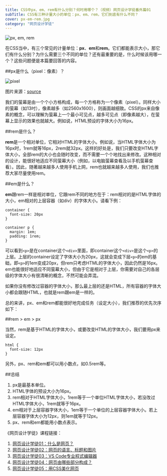 ```yaml
---
title: CSS中px、em、rem有什么分别？何时用哪个？（视频）网页设计学徒番外篇01
subTitle: CSS有三种计量大小的单位：px、em、rem，它们到底有什么不同？
cover: px-em-rem.jpg
category: "网页设计学徒"
---
```


![px, em, rem](/px-em-rem.jpg)

在CSS当中，有三个常见的计量单位：**px**、**em**和**rem**。它们都能表示大小，那它们有什么分别？为什么需要三个不同的单位？还有最重要的是，什么时候该用哪一个？这些问题便是本篇要回答的内容。

##px是什么（pixel：像素）？

![pixel](/pixel.gif)

图片来源：[source](http://friendship-bracelets.net/a28799)

我们的萤幕是由一个个小方格构成，每一个方格称为一个像素（pixel）。同样大小的萤幕（如13吋），像素越多（如2560x1600），则画面越细致。CSS的px来自像素的概念，可以理解为萤幕上一个最小可见点，越多可见点（即像素越大），在萤幕上显示的效果也就越大。例如说，HTML预设的字体大小为16px。

##rem是什么？

**rem**是一个相对单位，它相对HTML的字体大小。例如说，当HTML字体大小为16px时，1rem就等16px，2rem就32px。这样的好处是，我们只要改变HTML字体大小，全部rem的大小也会随时改变，而不需要一个个地找出来修改。这种相对的设计，能很好地适应不同萤幕大小（例如，以电脑萤幕查看及以手机萤幕查看）。因此，随著越来越多人使用手机上网，rem也就越来越多人使用，我们也推荐大家尽量使用rem。

##em是什么？

**em**跟rem一样是相对单位，它跟rem不同的地方在于：rem相对的是HTML字体的大小，em相对的上层容器（如div）的字体大小。请看下例：

```
container {
  font-size: 20px
}

container p {
  margin: 1em;
  padding: 1rem;
}
```

可以看到`<p>`是在container这个`<div>`里面，即container这个`<div>`是这个`<p>`的上层。上层的container设定了字体大小为20px，这就会变成下层`<p>`的em的基础，即`<p>`的1em变成20px，但rem只考虑HTML的字体大小，因此仍然是16px。em也能很好地适应不同萤幕大小，但由于它是相对于上层，你需要对自己的各层级的字体大小有很清晰的概念，不然可能会弄混。

如果你没有修改过容器的字体大小，那么最上层的还是HTML，所有容器的字体大小都会跟随HTML，也就是rem跟em是一样的。

总的来讲，px、em和rem都能很好地完成任务（设定大小），我们推荐的优先次序如下：

##rem > em > px

当然，rem是基于HTML的字体大小，或要改变HTML的字体大小，我们要用px来设定。

```
html {
  font-size: 12px
}
```

另外，px、rem和em都可以用小数点，如0.5rem等。

##总结

1. px是最基本单位。
2. HTML字体的预设大小为16px。
3. rem相对于HTML字体大小，1rem等于一个单位HTML字体大小，若没改过HTML字体大小，1rem就等于16px。
4. em相对于上层容器字体大小，1em等于一个单位的上层容器字体大小。若上层容器字体大小为12px，则1em就等于12px。
5. px、rem和em都能用小数点表示。

《网页设计学徒》课程链接：
1. [网页设计学徒01：什么是网页？](/web-design)
2. [网页设计学徒02：网页的语言、标题和图片](/html-tags)
3. [网页设计学徒03：VS Code专业程式编辑器](/vs-code)
4. [网页设计学徒04：网页由哪些部分构成？](/html-sementic)
5. [网页设计学徒05：用CSS美化网页](/css)
